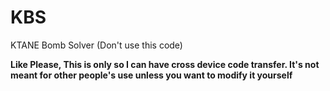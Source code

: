 # KBS
KTANE Bomb Solver (Don't use this code)

**Like Please, This is only so I can have cross device code transfer. It's not meant for other people's use unless you want to modify it yourself**
